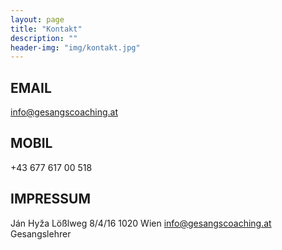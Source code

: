 ```yaml
---
layout: page
title: "Kontakt"
description: ""
header-img: "img/kontakt.jpg"
---
```

## EMAIL
info@gesangscoaching.at 

## MOBIL
+43 677 617 00 518

## IMPRESSUM
Ján Hyža
Lößlweg 8/4/16
1020 Wien
info@gesangscoaching.at 
Gesangslehrer
